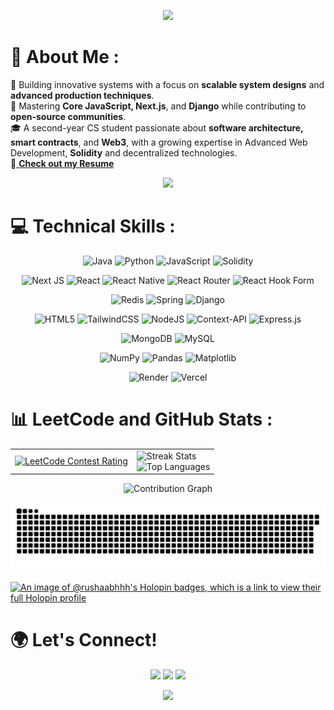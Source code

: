 <p align="center" width='full'>
  <img src="https://capsule-render.vercel.app/api?type=waving&color=gradient&height=90&section=header"/>
</p>

# 💫 About Me :
🔭 Building innovative systems with a focus on **scalable system designs** and **advanced production techniques**. </br>
🌱 Mastering **Core JavaScript, Next.js**, and **Django** while contributing to **open-source communities**. </br>
🎓 A second-year CS student passionate about **software architecture, smart contracts**, and **Web3**, with a growing expertise in Advanced Web Development, **Solidity** and decentralized technologies.
<br/>
📄<a href="https://drive.google.com/file/d/1AJ98N-gX65ErBCdmGEIMAsQdeKhQCNFR/view?usp=sharing" style="text-decoration: underline; color: inherit;" onmouseover="this.style.color='#00ffff'" onmouseout="this.style.color='inherit'"> <b>Check out my Resume</b></a>

<p align="center">
  <img src="https://media.giphy.com/media/f3iwJFOVOwuy7K6FFw/giphy.gif" width="200px"/>
</p>

# 💻 Technical Skills :
<div align="center">
  
![Java](https://img.shields.io/badge/java-%23ED8B00.svg?style=for-the-badge&logo=openjdk&logoColor=white) 
![Python](https://img.shields.io/badge/python-3670A0?style=for-the-badge&logo=python&logoColor=ffdd54) 
![JavaScript](https://img.shields.io/badge/javascript-%23323330.svg?style=for-the-badge&logo=javascript&logoColor=%23F7DF1E) 
![Solidity](https://img.shields.io/badge/Solidity-%23363636.svg?style=for-the-badge&logo=solidity&logoColor=white)

![Next JS](https://img.shields.io/badge/Next-black?style=for-the-badge&logo=next.js&logoColor=white) 
![React](https://img.shields.io/badge/react-%2320232a.svg?style=for-the-badge&logo=react&logoColor=%2361DAFB) 
![React Native](https://img.shields.io/badge/react_native-%2320232a.svg?style=for-the-badge&logo=react&logoColor=%2361DAFB)
![React Router](https://img.shields.io/badge/React_Router-CA4245?style=for-the-badge&logo=react-router&logoColor=white) 
![React Hook Form](https://img.shields.io/badge/React%20Hook%20Form-%23EC5990.svg?style=for-the-badge&logo=reacthookform&logoColor=white) 

![Redis](https://img.shields.io/badge/redis-%23DC382D.svg?style=for-the-badge&logo=redis&logoColor=white)
![Spring](https://img.shields.io/badge/spring-%236DB33F.svg?style=for-the-badge&logo=spring&logoColor=white) 
![Django](https://img.shields.io/badge/Django-092E20?style=for-the-badge&logo=django&logoColor=white)

![HTML5](https://img.shields.io/badge/html5-%23E34F26.svg?style=for-the-badge&logo=html5&logoColor=white) 
![TailwindCSS](https://img.shields.io/badge/tailwindcss-%2338B2AC.svg?style=for-the-badge&logo=tailwind-css&logoColor=white) 
![NodeJS](https://img.shields.io/badge/node.js-6DA55F?style=for-the-badge&logo=node.js&logoColor=white) 
![Context-API](https://img.shields.io/badge/Context--Api-000000?style=for-the-badge&logo=react)
![Express.js](https://img.shields.io/badge/express.js-%23404d59.svg?style=for-the-badge&logo=express&logoColor=%2361DAFB)

![MongoDB](https://img.shields.io/badge/MongoDB-%234ea94b.svg?style=for-the-badge&logo=mongodb&logoColor=white) 
![MySQL](https://img.shields.io/badge/mysql-4479A1.svg?style=for-the-badge&logo=mysql&logoColor=white) 

![NumPy](https://img.shields.io/badge/numpy-%23013243.svg?style=for-the-badge&logo=numpy&logoColor=white) 
![Pandas](https://img.shields.io/badge/pandas-%23150458.svg?style=for-the-badge&logo=pandas&logoColor=white)
![Matplotlib](https://img.shields.io/badge/Matplotlib-%23ffffff.svg?style=for-the-badge&logo=Matplotlib&logoColor=black) 

![Render](https://img.shields.io/badge/Render-%46E3B7.svg?style=for-the-badge&logo=render&logoColor=white) 
![Vercel](https://img.shields.io/badge/vercel-%23000000.svg?style=for-the-badge&logo=vercel&logoColor=white)

</div>

# 📊 LeetCode and GitHub Stats :

<table>
  <tr>
    <td>
      <a href="https://leetcode.com/rushhaabhhh/">
        <img src="https://leetcard.jacoblin.cool/rushhaabhhh?theme=dark&font=source_code_pro&ext=contest" alt="LeetCode Contest Rating" />
      </a>
    </td>
    <td>
      <img src="https://github-readme-streak-stats.herokuapp.com/?user=Rushhaabhhh&theme=dark&hide_border=true" alt="Streak Stats" /><br/>
      <img src="https://github-readme-stats.vercel.app/api/top-langs/?username=Rushhaabhhh&theme=dark&hide_border=true&include_all_commits=false&count_private=false&layout=compact" alt="Top Languages" />
    </td>
  </tr>
</table>

<p align="center">
  <img src="https://github-readme-activity-graph.vercel.app/graph?username=Rushhaabhhh&theme=react-dark" alt="Contribution Graph" />
</p>

<picture>
  <source
    media="(prefers-color-scheme: dark)"
    srcset="https://raw.githubusercontent.com/Rushhaabhhh/Rushhaabhhh/main/dist/github-contribution-grid-snake-dark.svg"
  />
  <source
    media="(prefers-color-scheme: light)"
    srcset="https://raw.githubusercontent.com/Rushhaabhhh/Rushhaabhhh/main/dist/github-contribution-grid-snake.svg"
  />
  <img
    alt="github contribution grid snake animation"
    src="https://raw.githubusercontent.com/Rushhaabhhh/Rushhaabhhh/main/dist/github-contribution-grid-snake.svg"
  />
</picture>

[![An image of @rushaabhhh's Holopin badges, which is a link to view their full Holopin profile](https://holopin.me/rushaabhhh)](https://holopin.io/@rushaabhhh)

# 🌍 Let's Connect! 
<div align="center"> 
  <a href="https://www.linkedin.com/in/rushabhmistry1610"><img src="https://img.shields.io/badge/LinkedIn-%230077B5.svg?style=for-the-badge&logo=linkedin&logoColor=white"></a>
  <a href="mailto:rushabhmistry@gmail.com"><img src="https://img.shields.io/badge/Gmail-D14836?style=for-the-badge&logo=gmail&logoColor=white"></a>
  <a href="https://discord.com/users/rushhaabhhh"><img src="https://img.shields.io/badge/Discord-5865F2?style=for-the-badge&logo=discord&logoColor=white"></a>
</div>

<p align="center">
  <img src="https://capsule-render.vercel.app/api?type=waving&color=gradient&height=95&section=footer"/>
</p>
